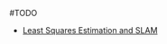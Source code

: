 #TODO

- [Least Squares Estimation and SLAM](http://www.dis.uniroma1.it/~grisetti/teaching/lectures-ls-slam-master/web)

